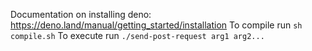 Documentation on installing deno: https://deno.land/manual/getting_started/installation
To compile run `sh compile.sh`
To execute run `./send-post-request arg1 arg2...`
